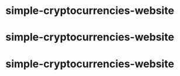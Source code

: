 # simple-cryptocurrencies-website
# simple-cryptocurrencies-website
# simple-cryptocurrencies-website
